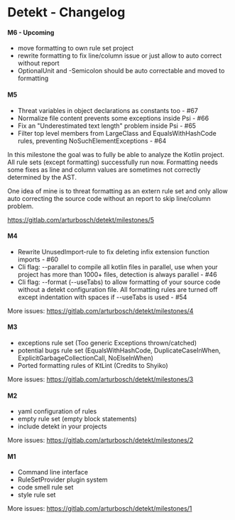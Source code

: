 # Detekt - Changelog

#### M6 - Upcoming

- move formatting to own rule set project
- rewrite formatting to fix line/column issue or just allow to auto correct without report
- OptionalUnit and -Semicolon should be auto correctable and moved to formatting

#### M5

- Threat variables in object declarations as constants too - #67
- Normalize file content prevents some exceptions inside Psi - #66
- Fix an "Underestimated text length" problem inside Psi - #65
- Filter top level members from LargeClass and EqualsWithHashCode rules, preventing NoSuchElementExceptions - #64

In this milestone the goal was to fully be able to analyze the Kotlin project. 
All rule sets (except formatting) successfully run now. Formatting needs some fixes
as line and column values are sometimes not correctly determined by the AST.

One idea of mine is to threat formatting as an extern rule set and only allow auto correcting
the source code without an report to skip line/column problem.

https://gitlab.com/arturbosch/detekt/milestones/5

#### M4

- Rewrite UnusedImport-rule to fix deleting infix extension function imports - #60
- Cli flag: --parallel to compile all kotlin files in parallel, use when your project has more than 1000+ files,
 detection is always parallel - #46
- Cli flag: --format (--useTabs) to allow formatting of your source code without a detekt configuration file. 
All formatting rules are turned off except indentation with spaces if --useTabs is used - #54

More issues: https://gitlab.com/arturbosch/detekt/milestones/4

#### M3

- exceptions rule set (Too generic Exceptions thrown/catched)
- potential bugs rule set (EqualsWithHashCode, DuplicateCaseInWhen, ExplicitGarbageCollectionCall, NoElseInWhen)
- Ported formatting rules of KtLint (Credits to Shyiko)

More issues: https://gitlab.com/arturbosch/detekt/milestones/3

#### M2

- yaml configuration of rules
- empty rule set (empty block statements)
- include detekt in your projects

More issues: https://gitlab.com/arturbosch/detekt/milestones/2

#### M1

- Command line interface
- RuleSetProvider plugin system
- code smell rule set
- style rule set

More issues: https://gitlab.com/arturbosch/detekt/milestones/1
